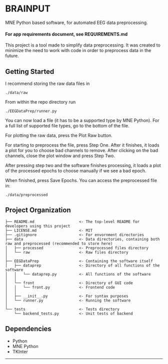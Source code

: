 BRAINPUT
==============================

MNE Python based software, for automated EEG data preprocessing.

#### For app requirements document, see REQUIREMENTS.md


This project is a tool made to simplify data preprocessing.
It was created to minimize the need to work with code in order to preprocess data in the future.

Getting Started
------------

I recommend storing the raw data files in

`./data/raw`

From within the repo directory run

`./EEGDataPrep/runner.py`

You can now load a file (it has to be a supported type by MNE Python). For a full list of supported file types, 
go to the bottom of the file.

For plotting the raw data, press the Plot Raw button. 

For starting to preprocess the file, press Step One. After it finishes, it loads a plot for you to choose bad channels 
to remove. After clicking on the bad channels, close the plot window and press Step Two.

After pressing step two and the software finishes processing, it loads a plot of the processed epochs to choose 
manually if we see a bad epoch.

When finished, press Save Epochs. You can access the preprocessed file in:  

`./data/preprocessed`

Project Organization
------------

    ├── README.md                    <- The top-level README for developers using this project
    ├── LICENSE.md                   <- MIT
    ├── .gitignore                   <- For envornment directories
    ├── data                         <- Data directories, containing both raw and preprocessed (recommended to store here)
    │   ├── processed                <- Preprocessed files directory
    │   └── raw                      <- Raw files directory
    │
    ├── EEGDataPrep                  <- Containing the software itself
    │   ├── dataprep                 <- Directory of all functions of the software
    │   │   └── dataprep.py          <- All functions of the software
    │   │
    │   └── front                    <- Directory of GUI code
    │   │   └── front.py             <- Frontend code
    │   │
    │   ├── __init__.py              <- For syntax purposes
    │   └── runner.py                <- Running the software
    │
    └── tests                        <- Tests directory
        └── backend_tests.py         <- Unit tests of backend
 
Dependencies
------------

- Python
- MNE Python
- TKInter
--------

